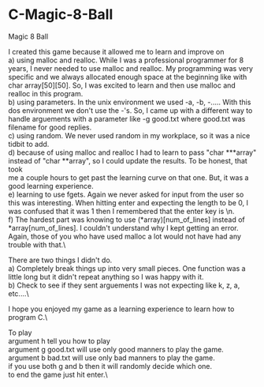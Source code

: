 # C-Magic-8-Ball
Magic 8 Ball

I created this game because it allowed me to learn and improve on \
a) using malloc and realloc.  While I was a professional programmer for 8 years, I never needed to use malloc and realloc.  My programming was very specific and 
we always allocated enough space at the beginning like with char array[50][50].  So, I was excited to learn and then use malloc and realloc in this program.\
b) using parameters.  In the unix environment we used -a, -b, -.....  With this dos environment we don't use the -'s.  So, I came up with a different way to handle arguements with a parameter like -g good.txt where good.txt was filename for good replies.\
c) using random.  We never used random in my workplace, so it was a nice tidbit to add.\
d) because of using malloc and realloc I had to learn to pass "char ***array" instead of "char **array", so I could update the results.  To be honest, that took  
me a couple hours to get past the learning curve on that one.  But, it was a good learning experience.\
e) learning to use fgets.  Again we never asked for input from the user so this was interesting.  When hitting enter and expecting the length to be 0, I was 
confused that it was 1 then I remembered that the enter key is \\n.\
f) The hardest part was knowing to use (*array)[num_of_lines] instead of *array[num_of_lines].  I couldn't understand why I kept getting an error.  Again, those of you who have used malloc a lot would not have had any trouble with that.\

There are two things I didn't do.\
a) Completely break things up into very small pieces.  One function was a little long but it didn't repeat anything so I was happy with it.\
b) Check to see if they sent arguements I was not expecting like k, z, a, etc....\

I hope you enjoyed my game as a learning experience to learn how to program C.\

To play\
argument h tell you how to play\
argument g good.txt will use only good manners to play the game.\
argument b bad.txt will use only bad manners to play the game.\
if you use both g and b then it will randomly decide which one.\
to end the game just hit enter.\
